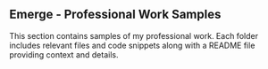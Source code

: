 ## Emerge - Professional Work Samples

This section contains samples of my professional work. Each folder includes relevant files and code snippets along with a README file providing context and details.
